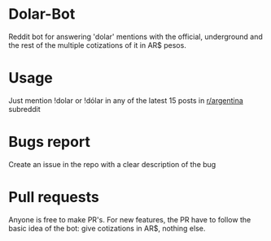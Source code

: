 # Dolar-Bot
Reddit bot for answering 'dolar' mentions with the official, underground and the rest of the multiple cotizations of it in AR$ pesos.

# Usage
Just mention !dolar or !dólar in any of the latest 15 posts in [r/argentina](https://reddit.com/r/argentina) subreddit

# Bugs report
Create an issue in the repo with a clear description of the bug

# Pull requests
Anyone is free to make PR's. For new features, the PR have to follow the basic idea of the bot: give cotizations in AR$, nothing else.
